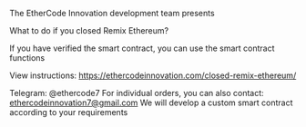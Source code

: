 The EtherCode Innovation development team presents

What to do if you closed Remix Ethereum?

If you have verified the smart contract, you can use the smart contract functions

View instructions: https://ethercodeinnovation.com/closed-remix-ethereum/

Telegram: @ethercode7
For individual orders, you can also contact: ethercodeinnovation7@gmail.com We will develop a custom smart contract according to your requirements